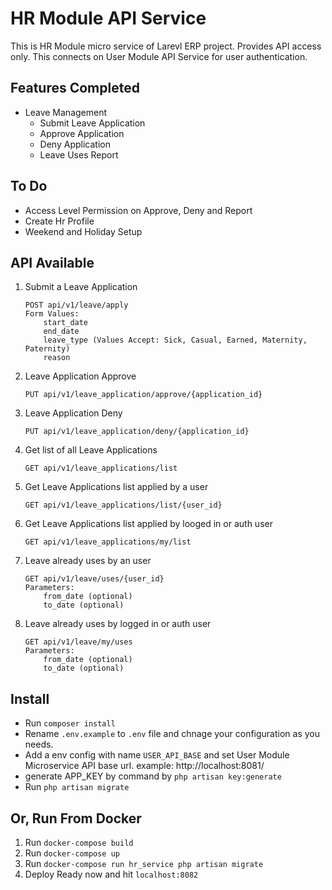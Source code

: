 HR Module API Service
=====


This is HR Module micro service of Larevl ERP project. Provides API access only. This connects on User Module API Service for user authentication.

Features Completed
-------

* Leave Management
	- Submit Leave Application 
	- Approve Application 
	- Deny Application 
	- Leave Uses Report 

To Do
-------

* Access Level Permission on Approve, Deny and Report
* Create Hr Profile
* Weekend and Holiday Setup


API Available
-------

1. Submit a Leave Application
	```
	POST api/v1/leave/apply
	Form Values: 
		start_date
		end_date
		leave_type (Values Accept: Sick, Casual, Earned, Maternity, Paternity)
		reason
	```
2. Leave Application Approve
	```
	PUT api/v1/leave_application/approve/{application_id}
	```
3. Leave Application Deny
	```
	PUT api/v1/leave_application/deny/{application_id}
	```
4. Get list of all Leave Applications
	```
	GET api/v1/leave_applications/list
	```
5. Get Leave Applications list applied by a user
	```
	GET api/v1/leave_applications/list/{user_id}
	```	
6. Get Leave Applications list applied by looged in or auth user
	```
	GET api/v1/leave_applications/my/list
	```		
7. Leave already uses by an user
	```
	GET api/v1/leave/uses/{user_id}
	Parameters:
		from_date (optional)
		to_date (optional)
	```		
8. Leave already uses by logged in or auth user
	```
	GET api/v1/leave/my/uses
	Parameters:
		from_date (optional)
		to_date (optional)
	```			


Install
-------

* Run `composer install`
* Rename `.env.example` to `.env` file and chnage your configuration as you needs.
* Add a env config with name `USER_API_BASE` and set User Module Microservice API base url. example: http://localhost:8081/ 
* generate APP_KEY by command by `php artisan key:generate`
* Run `php artisan migrate` 


Or, Run From Docker
-------

1. Run `docker-compose build`
2. Run `docker-compose up`
3. Run `docker-compose run hr_service php artisan migrate`
4. Deploy Ready now and hit `localhost:8082`